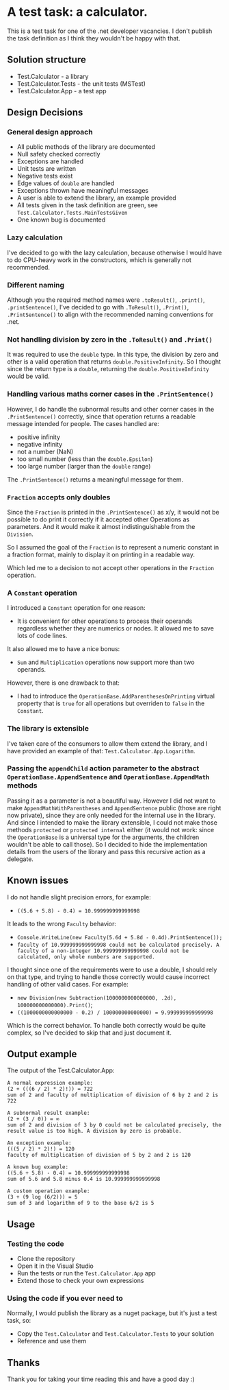 # A test task: a calculator.

This is a test task for one of the .net developer vacancies.
I don't publish the task definition as I think they wouldn't be happy with that.

## Solution structure

+ Test.Calculator - a library
+ Test.Calculator.Tests - the unit tests (MSTest)
+ Test.Calculator.App - a test app

## Design Decisions

### General design approach

- All public methods of the library are documented
- Null safety checked correctly
- Exceptions are handled
- Unit tests are written
- Negative tests exist
- Edge values of `double` are handled
- Exceptions thrown have meaningful messages
- A user is able to extend the library, an example provided
- All tests given in the task definition are green, see `Test.Calculator.Tests.MainTestsGiven`
- One known bug is documented

### Lazy calculation

I've decided to go with the lazy calculation, because otherwise I would have to do CPU-heavy work in the constructors, which is generally not recommended.

### Different naming

Although you the required method names were `.toResult()`, `.print()`, `.printSentence()`, I've decided to go with `.ToResult()`, `.Print()`, `.PrintSentence()` to align with the recommended naming conventions for .net.

### Not handling division by zero in the `.ToResult()` and `.Print()`

It was required to use the `double` type. In this type, the division by zero and other is a valid operation that returns `double.PositiveInfinity`. So I thought since the return type is a `double`, returning the `double.PositiveInfinity` would be valid.

### Handling various maths corner cases in the `.PrintSentence()`

However, I do handle the subnormal results and other corner cases in the `.PrintSentence()` correctly, since that operation returns a readable message intended for people.
The cases handled are:
- positive infinity
- negative infinity
- not a number (NaN)
- too small number (less than the `double.Epsilon`)
- too large number (larger than the `double` range)

The `.PrintSentence()` returns a meaningful message for them.

### `Fraction` accepts only doubles

Since the `Fraction` is printed in the `.PrintSentence()` as x/y, it would not be possible to do print it correctly if it accepted other Operations as parameters. And it would make it almost indistinguishable from the `Division`.

So I assumed the goal of the `Fraction` is to represent a numeric constant in a fraction format, mainly to display it on printing in a readable way.

Which led me to a decision to not accept other operations in the `Fraction` operation.

### A `Constant` operation

I introduced a `Constant` operation for one reason:
- It is convenient for other operations to process their operands regardless whether they are numerics or nodes. It allowed me to save lots of code lines.

It also allowed me to have a nice bonus:
- `Sum` and `Multiplication` operations now support more than two operands.

However, there is one drawback to that:
- I had to introduce the `OperationBase.AddParenthesesOnPrinting` virtual property that is `true` for all operations but overriden to `false` in the `Constant`.

### The library is extensible

I've taken care of the consumers to allow them extend the library, and I have provided an example of that: `Test.Calculator.App.Logarithm`.

### Passing the `appendChild` action parameter to the abstract `OperationBase.AppendSentence` and `OperationBase.AppendMath` methods

Passing it as a parameter is not a beautiful way. 
However I did not want to make `AppendMathWithParentheses` and `AppendSentence` public (those are right now private), since they are only needed for the internal use in the library.
And since I intended to make the library extensible, I could not make those methods `protected` or `protected internal` either (it would not work: since the `OperationBase` is a universal type for the arguments, the children wouldn't be able to call those).
So I decided to hide the implementation details from the users of the library and pass this recursive action as a delegate.

## Known issues

I do not handle slight precision errors, for example:
- `((5.6 + 5.8) - 0.4) = 10.999999999999998`

It leads to the wrong `Faculty` behavior:
- `Console.WriteLine(new Faculty(5.6d + 5.8d - 0.4d).PrintSentence());`
- `faculty of 10.999999999999998 could not be calculated precisely. A faculty of a non-integer 10.999999999999998 could not be calculated, only whole numbers are supported.`

I thought since one of the requirements were to use a double, I should rely on that type, and trying to handle those correctly would cause incorrect handling of other valid cases. For example:
- `new Division(new Subtraction(1000000000000000, .2d), 100000000000000).Print()`;
- `((1000000000000000 - 0.2) / 100000000000000) = 9.999999999999998`

Which is the correct behavior.
To handle both correctly would be quite complex, so I've decided to skip that and just document it.

## Output example

The output of the Test.Calculator.App:

```
A normal expression example:
(2 + (((6 / 2) * 2)!)) = 722
sum of 2 and faculty of multiplication of division of 6 by 2 and 2 is 722

A subnormal result example:
(2 + (3 / 0)) = ∞
sum of 2 and division of 3 by 0 could not be calculated precisely, the result value is too high. A division by zero is probable.

An exception example:
(((5 / 2) * 2)!) = 120
faculty of multiplication of division of 5 by 2 and 2 is 120

A known bug example:
((5.6 + 5.8) - 0.4) = 10.999999999999998
sum of 5.6 and 5.8 minus 0.4 is 10.999999999999998

A custom operation example:
(3 + (9 log (6/2))) = 5
sum of 3 and logarithm of 9 to the base 6/2 is 5
```

## Usage

### Testing the code

- Clone the repository
- Open it in the Visual Studio
- Run the tests or run the `Test.Calculator.App` app
- Extend those to check your own expressions

### Using the code if you ever need to

Normally, I would publish the library as a nuget package, but it's just a test task, so:

- Copy the `Test.Calculator` and `Test.Calculator.Tests` to your solution
- Reference and use them

## Thanks
Thank you for taking your time reading this and have a good day :)
